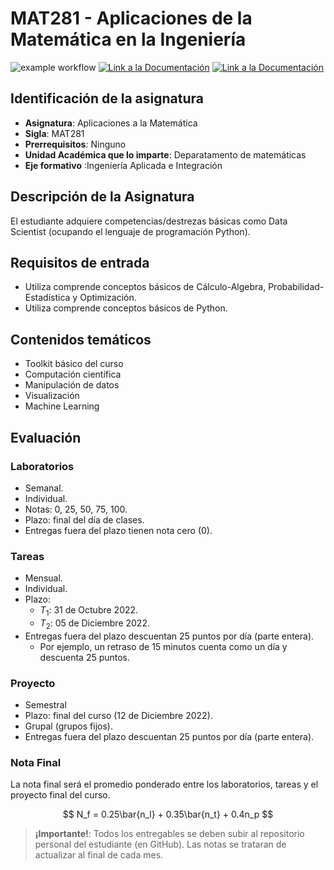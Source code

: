 # MAT281 - Aplicaciones de la Matemática en la Ingeniería


![example workflow](https://github.com/fralfaro/MAT281_2022/actions/workflows/documentation.yml/badge.svg)
<a href="https://fralfaro.github.io/MAT281_2022/"><img alt="Link a la Documentación" src="https://img.shields.io/badge/docs-link-brightgreen"></a>
<a href="https://drive.google.com/drive/folders/1igwLaAggoI3anUNrize8CzAP3nhu-I5h"><img alt="Link a la Documentación" src="https://img.shields.io/badge/clases-link-brightgreen"></a>


## Identificación de la asignatura

* **Asignatura**: Aplicaciones a la Matemática
* **Sigla**: MAT281
* **Prerrequisitos**: Ninguno
* **Unidad Académica que lo imparte**: Deparatamento de matemáticas
* **Eje formativo** :Ingeniería Aplicada e Integración

## Descripción de la Asignatura

El estudiante adquiere competencias/destrezas básicas como Data Scientist (ocupando el lenguaje de programación Python).

## Requisitos de entrada

* Utiliza comprende conceptos básicos de Cálculo-Algebra, Probabilidad-Estadística y Optimización.
* Utiliza comprende conceptos básicos de Python.

## Contenidos temáticos

* Toolkit básico del curso
* Computación científica
* Manipulación de datos
* Visualización
* Machine Learning


## Evaluación

### Laboratorios 
- Semanal.
- Individual.
- Notas: 0, 25, 50, 75, 100.
- Plazo: final del día de clases.
- Entregas fuera del plazo tienen nota cero (0).  
    

### Tareas 
- Mensual.
- Individual.
- Plazo:
  - $T_1$: 31 de Octubre 2022.
  - $T_2$: 05 de Diciembre 2022.
- Entregas fuera del plazo descuentan 25 puntos por día (parte entera). 
    - Por ejemplo, un retraso de 15 minutos cuenta como un día y descuenta 25 puntos.  
      

### Proyecto 
- Semestral
- Plazo: final del curso (12 de Diciembre 2022).
- Grupal (grupos fijos).
- Entregas fuera del plazo descuentan 25 puntos por día (parte entera).  

### Nota Final

La nota final será el promedio ponderado entre los laboratorios, tareas y el proyecto final del curso.

$$
N_f = 0.25\bar{n_l} + 0.35\bar{n_t} + 0.4n_p
$$

> **¡Importante!**: Todos los entregables se deben subir al repositorio personal del estudiante (en GitHub). Las notas se trataran de actualizar al final de cada mes.


